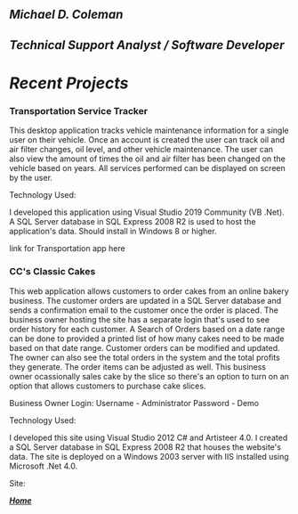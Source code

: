 ## **_Michael D. Coleman_** 
## **_Technical Support Analyst / Software Developer_**

# **_Recent Projects_**

### **Transportation Service Tracker**

This desktop application tracks vehicle maintenance information for a single user on their vehicle. Once an account is created the user can track oil and air filter changes, oil level, and other vehicle maintenance. The user can also view the amount of times the oil and air filter has been changed on the vehicle based on years. All services performed can be displayed on screen by the user. 

Technology Used:

I developed this application using Visual Studio 2019 Community (VB .Net). A SQL Server database in SQL Express 2008 R2 is used to host the application's data. Should install in Windows 8 or higher.

link for Transportation app here 

### **CC's Classic Cakes**

This web application allows customers to order cakes from an online bakery business. The customer orders are updated in a SQL Server database and sends a confirmation email to the customer once the order is placed. The business owner hosting the site has a separate login that's used to see order history for each customer. A Search of Orders based on a date range can be done to provided a printed list of how many cakes need to be made based on that date range. Customer orders can be modified and updated. The owner can also see the total orders in the system and the total profits they generate. The order items can be adjusted as well. This business owner ocassionally sales cake by the slice so there's an option to turn on an option that allows customers to purchase cake slices.  

 

Business Owner Login: Username - Administrator Password - Demo

Technology Used:

I developed this site using Visual Studio 2012 C# and Artisteer 4.0. I created a SQL Server database in SQL Express 2008 R2 that houses the website's data. The site is deployed on a Windows 2003 server with IIS installed using Microsoft .Net 4.0.

Site:

[**_Home_**](https://github.com/mcflav/mcflav.gethub.io/blob/master/Home.md)
